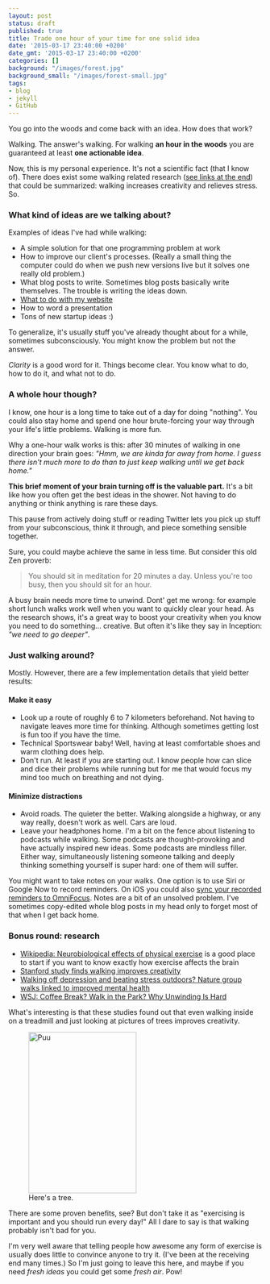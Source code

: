 ```yaml
---
layout: post
status: draft
published: true
title: Trade one hour of your time for one solid idea
date: '2015-03-17 23:40:00 +0200'
date_gmt: '2015-03-17 23:40:00 +0200'
categories: []
background: "/images/forest.jpg"
background_small: "/images/forest-small.jpg"
tags:
- blog
- jekyll
- GitHub
---
```


You go into the woods and come back with an idea. How does that work?

Walking. The answer's walking. For walking **an hour in the woods** you are  guaranteed at least **one actionable idea**.

Now, this is my personal experience. It's not a scientific fact (that I know of). There does exist some walking related research ([see links at the end](#bonus-round-research)) that could be summarized: walking increases creativity and relieves stress. So.
 
### What kind of ideas are we talking about?

Examples of ideas I've had while walking:

- A simple solution for that one programming problem at work
- How to improve our client's processes. (Really a small thing the computer could do when we push new versions live but it solves one really old problem.)
- What blog posts to write. Sometimes blog posts basically write themselves. The trouble is writing the ideas down.
- <a href="https://oivaeskola.fi/2015/02/23/moving-the-blog/">What to do with my website</a>
- How to word a presentation
- Tons of new startup ideas :)

To generalize, it's usually stuff you've already thought about for a while, sometimes subconsciously. You might know the problem but not the answer.

_Clarity_ is a good word for it. Things become clear. You know what to do, how to do it, and what not to do. 

### A whole hour though?

I know, one hour is a long time to take out of a day for doing "nothing".  You could also stay home and spend one hour brute-forcing your way through your life's little problems. Walking is more fun.

Why a one-hour walk works is this: after 30 minutes of walking in one direction your brain goes: *"Hmm, we are kinda far away from home. I guess there isn't much more to do than to just keep walking until we get back home."*

**This brief moment of your brain turning off is the valuable part.** It's a bit like how you often get the best ideas in the shower. Not having to do anything or think anything is rare these days. 

This pause from actively doing stuff or reading Twitter lets you pick up stuff from your subconscious, think it through, and piece something sensible together.

Sure, you could maybe achieve the same in less time. But consider this old Zen proverb:

<blockquote cite="http://buddhism.stackexchange.com/questions/5632/who-said-if-you-are-too-busy-meditate-for-two-hours"><p>You should sit in meditation for 20 minutes a day. Unless you're too busy, then you should sit for an hour.</p></blockquote>

A busy brain needs more time to unwind. Dont' get me wrong: for example short lunch walks work well when you want to quickly clear your head. As the research shows, it's a great way to boost your creativity when you know you need to do something... creative. But often it's like they say in Inception: *"we&nbsp;need to go deeper"*.

### Just walking around?

Mostly. However, there are a few implementation details that yield better results:

#### Make it easy

- Look up a route of roughly 6 to 7 kilometers beforehand. Not having to navigate leaves more time for thinking. Although sometimes getting lost is fun too if you have the time.
- Technical Sportswear baby! Well, having at least comfortable shoes and warm clothing does help.
- Don't run. At least if you are starting out. I know people how can slice and dice their problems while running but for me that would focus my mind too much on breathing and not dying.

#### Minimize distractions

- Avoid roads. The quieter the better. Walking alongside a highway, or any way really, doesn't work as well. Cars are loud.
- Leave your headphones home. I'm a bit on the fence about listening to podcasts while walking. Some podcasts are thought-provoking and have actually inspired new ideas. Some podcasts are mindless filler. Either way, simultaneously listening someone talking and deeply thinking something yourself is super hard: one of them will suffer.

You might want to take notes on your walks. One option is to use Siri or Google Now to record reminders. On iOS you could also <a href="https://support.omnigroup.com/collecting-with-siri-in-omnifocus-2">sync your recorded reminders to OmniFocus</a>. Notes are a bit of an unsolved problem. I've sometimes copy-edited whole blog posts in my head only to forget most of that when I get back home.

### Bonus round: research

- [Wikipedia: Neurobiological effects of physical exercise](https://en.wikipedia.org/wiki/Neurobiological_effects_of_physical_exercise) is a good place to start if you want to know exactly how exercise affects the brain
- [Stanford study finds walking improves creativity](http://news.stanford.edu/news/2014/april/walking-vs-sitting-042414.html)
- [Walking off depression and beating stress outdoors? Nature group walks linked to improved mental health](http://www.uofmhealth.org/news/archive/201409/walking-depression-and-beating-stress-outdoors-nature-group)
- [WSJ: Coffee Break? Walk in the Park? Why Unwinding Is Hard](http://www.wsj.com/articles/SB10001424053111904199404576538260326965724)

What's interesting is that these studies found out that even walking inside on a treadmill and just looking at pictures of trees improves creativity.

<figure>
  <a href="https://www.flickr.com/photos/oiva/2695843572" title="Puu by Oiva Eskola, on Flickr"><img src="https://farm4.staticflickr.com/3238/2695843572_33050f55e5_n.jpg" width="214" height="320" alt="Puu"></a>
  <figcaption>Here's a tree.</figcaption>
</figure>

There are some proven benefits, see? But don't take it as "exercising is important and you should run every day!" All I dare to say is that walking probably isn't bad for you. 

I'm very well aware that telling people how awesome any form of exercise is usually does little to convince anyone to try it. (I've been at the receiving end many times.) So I'm just going to leave this here, and maybe if you need *fresh ideas* you could get some *fresh air*. Pow!